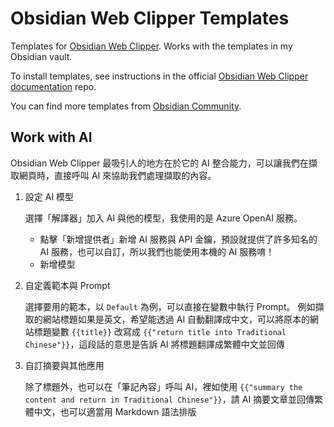 # Obsidian Web Clipper Templates

Templates for [Obsidian Web Clipper](https://github.com/obsidianmd/obsidian-clipper). Works with the templates in my Obsidian vault.

To install templates, see instructions in the official [Obsidian Web Clipper documentation](https://help.obsidian.md/web-clipper/templates) repo.

You can find more templates from [Obsidian Community](https://github.com/obsidian-community/web-clipper-templates/tree/main/templates).

## Work with AI

Obsidian Web Clipper 最吸引人的地方在於它的 AI 整合能力，可以讓我們在擷取網頁時，直接呼叫 AI 來協助我們處理擷取的內容。

1. 設定 AI 模型

    選擇「解譯器」加入 AI 與他的模型，我使用的是 Azure OpenAI 服務。
    - 點擊「新增提供者」新增 AI 服務與 API 金鑰，預設就提供了許多知名的 AI 服務，也可以自訂，所以我們也能使用本機的 AI 服務唷！
    - 新增模型

2. 自定義範本與 Prompt

    選擇要用的範本，以 `Default` 為例，可以直接在變數中執行 Prompt。
    例如擷取的網站標題如果是英文，希望能透過 AI 自動翻譯成中文，可以將原本的網站標題變數 `{{title}}` 改寫成 `{{"return title into Traditional Chinese"}}`，這段話的意思是告訴 AI 將標題翻譯成繁體中文並回傳

3. 自訂摘要與其他應用

    除了標題外，也可以在「筆記內容」呼叫 AI，裡如使用 `{{"summary the content and return in Traditional Chinese"}}`，請 AI 摘要文章並回傳繁體中文，也可以適當用 Markdown 語法排版
